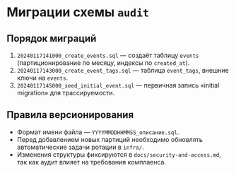 # Миграции схемы `audit`

## Порядок миграций

1. `20240117141000_create_events.sql` — создаёт таблицу `events` (партиционирование по месяцу, индексы по `created_at`).
2. `20240117143000_create_event_tags.sql` — таблица `event_tags`, внешние ключи на `events`.
3. `20240117145000_seed_initial_event.sql` — первичная запись «initial migration» для трассируемости.

## Правила версионирования

* Формат имени файла — `YYYYMMDDHHMMSS_описание.sql`.
* Перед добавлением новых партиций необходимо обновлять автоматические задачи ротации в `infra/`.
* Изменения структуры фиксируются в `docs/security-and-access.md`, так как аудит влияет на требования комплаенса.
